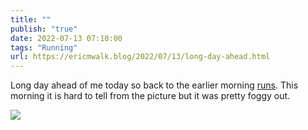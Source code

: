 ```yaml
---
title: ""
publish: "true"
date: 2022-07-13 07:10:00
tags: "Running"
url: https://ericmwalk.blog/2022/07/13/long-day-ahead.html
---
```


Long day ahead of me today so back to the earlier morning [runs](http://www.strava.com/activities/7461789968). This morning it is hard to tell from the picture but it was pretty foggy out.

![](https://ericmwalk.blog/uploads/2022/67fc43f431.jpg)